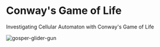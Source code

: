# Conway's Game of Life

Investigating Cellular Automaton with Conway's Game of Life

![gosper-glider-gun](https://github.com/JBillson/conways-game-of-life/readme/gosper-glider-gun.gif)